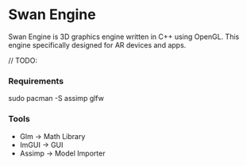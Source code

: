 # Swan Engine
Swan Engine is 3D graphics engine written in C++ using OpenGL. This engine specifically designed for AR devices and apps.

// TODO:

### Requirements
sudo pacman -S assimp glfw

### Tools
- Glm -> Math Library
- ImGUI -> GUI
- Assimp -> Model Importer